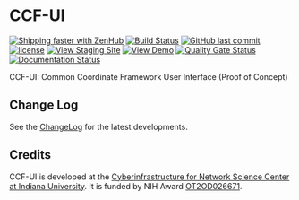 # CCF-UI

[![Shipping faster with ZenHub](https://img.shields.io/badge/Shipping_faster_with-ZenHub-5e60ba.svg?style=flat-square)](https://app.zenhub.com/workspaces/ccf-ui-5c99227a534e090001490e16/boards?repos=177587654&showPipelineDescriptions=false)
[![Build Status](https://travis-ci.com/cns-iu/make-a-vis.svg?branch=develop)](https://travis-ci.com/hubmapconsortium/ccf-ui)
[![GitHub last commit](https://img.shields.io/github/last-commit/hubmapconsortium/ccf-ui/develop.svg)](https://github.com/hubmapconsortium/ccf-ui/commits/develop)
[![license](https://img.shields.io/github/license/mashape/apistatus.svg)](LICENSE)
[![View Staging Site](https://img.shields.io/badge/staging-online-brightgreen.svg)](https://ccf-ui.netlify.com/)
[![View Demo](https://img.shields.io/badge/demo-online-brightgreen.svg)](https://hubmapconsortium.github.io/ccf-ui/)
[![Quality Gate Status](https://sonarcloud.io/api/project_badges/measure?branch=develop&project=hubmapconsortium_ccf-ui&metric=alert_status)](https://sonarcloud.io/dashboard?branch=develop&id=hubmapconsortium_ccf-ui)
[![Documentation Status](https://ccf-ui.netlify.com/docs/images/coverage-badge-documentation.svg)](https://ccf-ui.netlify.com/docs/index.html)

CCF-UI: Common Coordinate Framework User Interface (Proof of Concept)

## Change Log

See the [ChangeLog](CHANGELOG.md) for the latest developments.

## Credits

CCF-UI is developed at the [Cyberinfrastructure for Network Science Center at Indiana University](http://cns.iu.edu/). It is funded by NIH Award [OT2OD026671](https://projectreporter.nih.gov/project_info_description.cfm?aid=9687220").
